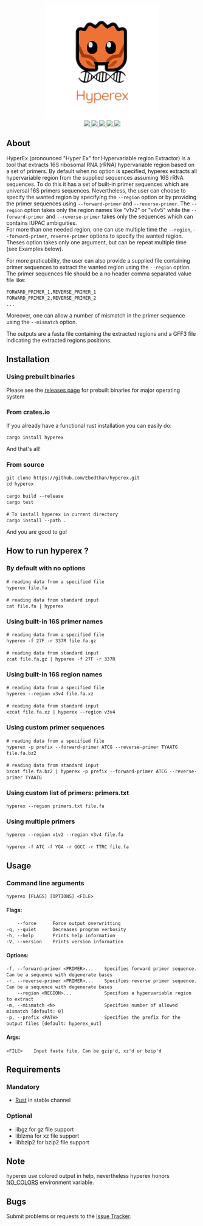 <p align="center">
    <a href="https://github.com/Ebedthan/hyperex">
        <img src="img/hyperex.png" width="300">
    </a>
    </br>
    <a href="https://github.com/Ebedthan/hyperex/actions?query=workflow%3A%22Continuous+Integration%22">
        <img src="https://img.shields.io/github/workflow/status/Ebedthan/hyperex/Continuous%20Integration?style=flat&logo=GitHub%20Actions">
    </a>
    <a href="https://github.com/Ebedthan/hyperex/actions?query=workflow%3A%22Continuous+Deployment%22">
        <img src="https://img.shields.io/github/workflow/status/Ebedthan/hyperex/Continuous%20Deployment?style=flat&logo=GitHub%20Actions&label=deploy">
    </a>
    <a href="https://crates.io/crates/hyperex">
        <img src="https://img.shields.io/crates/v/hyperex.svg?style=flat">
    </a>
    <a href="https://codecov.io/gh/Ebedthan/hyperex">
        <img src="https://codecov.io/gh/Ebedthan/hyperex/branch/main/graph/badge.svg">
    </a>
    <a href="https://github.com/Ebedthan/hyperex/blob/master/LICENSE">
        <img src="https://img.shields.io/badge/license-MIT-blue?style=flat">
    </a>
</p>   


## About

HyperEx (pronounced "Hyper Ex" for Hypervariable region Extractor) is a tool that extracts 16S ribosomal RNA (rRNA) hypervariable region based on a set of primers. By default when no option is specified, hyperex extracts all hypervariable region from the supplied sequences assuming 16S rRNA sequences. To do this it has a set of built-in primer sequences which are universal 16S primers sequences.
Nevertheless, the user can choose to specify the wanted region by specifying the `--region` option or by providing the primer sequences using `--forward-primer` and `--reverse-primer`. The `--region` option takes only the region names like "v1v2" or "v4v5" while the `--forward-primer` and `--reverse-primer` takes only the sequences which can contains IUPAC ambiguities.  
For more than one needed region, one can use multiple time the `--region`, `--forward-primer`, `reverse-primer` options to specify the wanted region. Theses option takes only one argument, but can be repeat multiple time (see Examples below).

For more praticability, the user can also provide a supplied file containing primer sequences to extract the wanted region using the `--region` option. The primer sequences file should be a no header comma separated value file like:
```
FORWARD_PRIMER_1,REVERSE_PRIMER_1
FORWARD_PRIMER_2,REVERSE_PRIMER_2
...
```

Moreover, one can allow a number of mismatch in the primer sequence using the `--mismatch` option.

The outputs are a fasta file containing the extracted regions and a GFF3 file indicating the extracted regions positions.


## Installation

### Using prebuilt binaries

Please see the [releases page](https://github.com/Ebedthan/hyperex/releases) for prebuilt binaries for major operating system

### From crates.io
If you already have a functional rust installation you can easily do:

```
cargo install hyperex
```

And that's all!

### From source
```
git clone https://github.com/Ebedthan/hyperex.git
cd hyperex

cargo build --release
cargo test

# To install hyperex in current directory
cargo install --path .
```

And you are good to go!


## How to run hyperex ?

### By default with no options

```
# reading data from a specified file
hyperex file.fa

# reading data from standard input
cat file.fa | hyperex
```

### Using built-in 16S primer names

```
# reading data from a specified file
hyperex -f 27F -r 337R file.fa.gz

# reading data from standard input
zcat file.fa.gz | hyperex -f 27F -r 337R
```

### Using built-in 16S region names

```
# reading data from a specified file
hyperex --region v3v4 file.fa.xz

# reading data from standard input
xzcat file.fa.xz | hyperex --region v3v4
```

### Using custom primer sequences

```
# reading data from a specified file
hyperex -p prefix --forward-primer ATCG --reverse-primer TYAATG file.fa.bz2

# reading data from standard input
bzcat file.fa.bz2 | hyperex -p prefix --forward-primer ATCG --reverse-primer TYAATG
```

### Using custom list of primers: primers.txt

```
hyperex --region primers.txt file.fa
```

### Using multiple primers

```
hyperex --region v1v2 --region v3v4 file.fa

hyperex -f ATC -f YGA -r GGCC -r TTRC file.fa
```

## Usage

### Command line arguments

```
hyperex [FLAGS] [OPTIONS] <FILE>
```

#### Flags:
```
    --force      Force output overwritting
-q, --quiet      Decreases program verbosity
-h, --help       Prints help information
-V, --version    Prints version information
```

#### Options:
```
-f, --forward-primer <PRIMER>...    Specifies forward primer sequence. Can be a sequence with degenerate bases
-r, --reverse-primer <PRIMER>...    Specifies reverse primer sequence. Can be a sequence with degenerate bases
    --region <REGION>...            Specifies a hypervariable region to extract
-m, --mismatch <N>                  Specifies number of allowed mismatch [default: 0]
-p, --prefix <PATH>                 Specifies the prefix for the output files [default: hyperex_out]
```

#### Args:
```
<FILE>    Input fasta file. Can be gzip'd, xz'd or bzip'd
```

## Requirements

### Mandatory
- [Rust](https://rust-lang.org) in stable channel

### Optional
- libgz for gz file support
- liblzma for xz file support
- libbzip2 for bzip2 file support


## Note
hyperex use colored output in help, nevertheless hyperex honors [NO_COLORS](https://no-color.org/) environment variable.

## Bugs
Submit problems or requests to the [Issue Tracker](https://github.com/Ebedthan/hyperex/issues).
